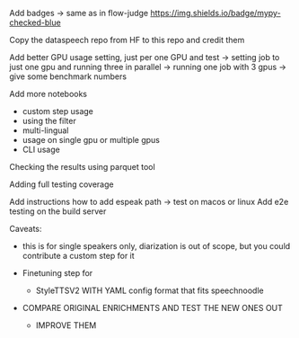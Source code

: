 Add badges -> same as in flow-judge
https://img.shields.io/badge/mypy-checked-blue

Copy the dataspeech repo from HF to this repo and credit them

Add better GPU usage setting, just per one GPU and test
-> setting job to just one gpu and running three in parallel
-> running one job with 3 gpus
-> give some benchmark numbers


Add more notebooks
- custom step usage
- using the filter
- multi-lingual
- usage on single gpu or multiple gpus
- CLI usage

Checking the results using parquet tool

Adding full testing coverage

Add instructions how to add espeak path -> test on macos or linux
Add e2e testing on the build server


Caveats:
- this is for single speakers only, diarization is out of scope, but you could contribute a custom step for it


- Finetuning step for
    - StyleTTSV2
    WITH YAML config format that fits speechnoodle



- COMPARE ORIGINAL ENRICHMENTS AND TEST THE NEW ONES OUT
    - IMPROVE THEM

